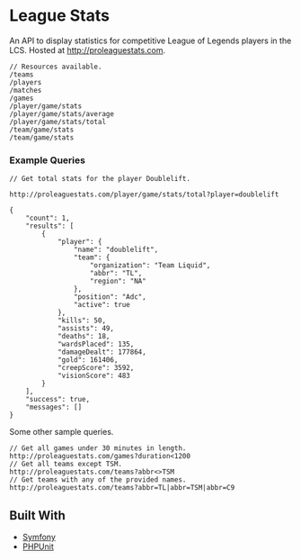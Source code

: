 # League Stats

An API to display statistics for competitive League of Legends players in the LCS. Hosted at http://proleaguestats.com.


```
// Resources available.
/teams
/players
/matches
/games
/player/game/stats
/player/game/stats/average
/player/game/stats/total
/team/game/stats
/team/game/stats
```

### Example Queries

```
// Get total stats for the player Doublelift.

http://proleaguestats.com/player/game/stats/total?player=doublelift

{
    "count": 1,
    "results": [
        {
            "player": {
                "name": "doublelift",
                "team": {
                    "organization": "Team Liquid",
                    "abbr": "TL",
                    "region": "NA"
                },
                "position": "Adc",
                "active": true
            },
            "kills": 50,
            "assists": 49,
            "deaths": 18,
            "wardsPlaced": 135,
            "damageDealt": 177864,
            "gold": 161406,
            "creepScore": 3592,
            "visionScore": 483
        }
    ],
    "success": true,
    "messages": []
}
```

Some other sample queries.
```
// Get all games under 30 minutes in length.
http://proleaguestats.com/games?duration<1200
// Get all teams except TSM.
http://proleaguestats.com/teams?abbr<>TSM
// Get teams with any of the provided names.
http://proleaguestats.com/teams?abbr=TL|abbr=TSM|abbr=C9
```

## Built With

* [Symfony](https://symfony.com/)
* [PHPUnit](https://phpunit.de/)
